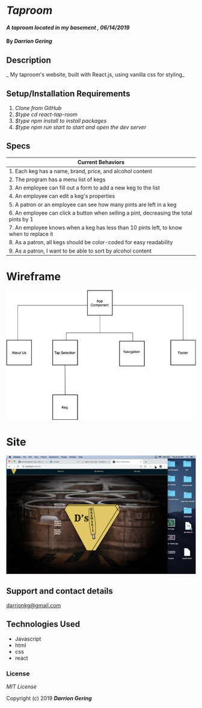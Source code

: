 # _Taproom_

#### _A taproom located in my basement , 06/14/2019_

#### By _**Darrion Gering**_

## Description
_ My taproom's website, built with React.js, using vanilla css for styling_

## Setup/Installation Requirements

1. _Clone from GitHub_
2. _$type cd react-tap-room_
3. _$type npm install to install packages_
4. _$type npm run start to start and open the dev server_


## Specs

| Current Behaviors|
| ------------- |
| 1. Each keg has a name, brand, price, and alcohol content |
| 2. The program has a menu list of kegs |
| 3. An employee can fill out a form to add a new keg to the list |
| 4. An employee can edit a keg's properties |
| 5. A patron or an employee can see how many pints are left in a keg |
| 6. An employee can click a button when selling a pint, decreasing the total pints by 1 |
| 7. An employee knows when a keg has less than 10 pints left, to know when to replace it |
| 8. As a patron, all kegs should be color-coded for easy readability |
| 9. As a patron, I want to be able to sort by alcohol content |

# Wireframe
![ComponentStructure](./src/assets/tap-room-diagram.jpg)

# Site 
![ComponentStructure](./HomePage.png)

## Support and contact details

darrionkg@gmail.com

## Technologies Used

* Javascript
* html
* css
* react

### License

*MIT License*

Copyright (c) 2019 **_Darrion Gering_**